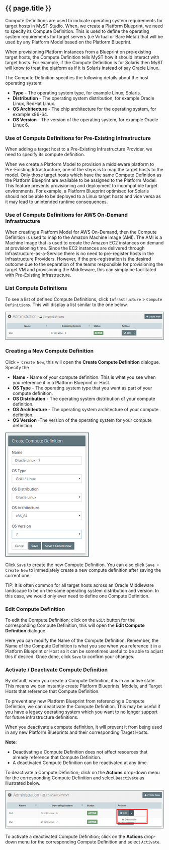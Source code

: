 ## {{ page.title }}

Compute Definitions are used to indicate operating system requirements for target hosts in MyST Studio. When, we create a Platform Blueprint, we need to specify its Compute Definition. This is used to define the operating system requirements for target servers \(i.e Virtual or Bare Metal\) that will be used by any Platform Model based on the Platform Blueprint.

When provisioning Platform Instances from a Blueprint on pre-existing target hosts, the Compute Definition tells MyST how it should interact with target hosts. For example, if the Compute Definition is for Solaris then MyST will know to treat the platform as if it is Solaris instead of say Oracle Linux.

The Compute Definition specifies the following details about the host operating system:

* **Type** - The operating system type, for example Linux, Solaris.
* **Distribution** - The operating system distribution, for example Oracle Linux, RedHat Linux.
* **OS Architecture** - The chip architecture for the operating system, for example  x86-64.
* **OS Version** - The version of the operating system, for example Oracle Linux 6.

### Use of Compute Definitions for Pre-Existing Infrastructure

When adding a target host to a Pre-Existing Infrastructure Provider, we need to specify its compute definition.

When we create a Platform Model to provision a middleware platform to Pre-Existing Infrastructure, one of the steps is to map the target hosts to the model. Only those target hosts which have the same Compute Definition as the Platform Blueprint are available to be assigned to the Platform Model. This feature prevents provisioning and deployment to incompatible target environments. For example, a Platform Blueprint optimised for Solaris should not be able to be deployed to a Linux target hosts and vice versa as it may lead to unintended runtime consequences.

### Use of Compute Definitions for AWS On-Demand Infrastructure

When creating a Platform Model for AWS On-Demand, then the Compute Definition is used to map to the Amazon Machine Image \(AMI\). The AMI is a Machine Image that is used to create the Amazon EC2 instances on demand at provisioning time. Since the EC2 instances are delivered through Infrastructure-as-a-Service there is no need to pre-register hosts in the Infrastructure Providers. However, if the pre-registration is the desired outcome due to the separation of the teams responsible for provisioning the target VM and provisioning the Middleware, this can simply be facilitated with Pre-Existing Infrastructure.

<!-- TODO: Move the last few lines to AWS On-Demand section. -->

<!-- TODO: Describe how to create the AMI machine image. See 2.5. Middleware Hosts -->

### List Compute Definitions

To see a list of defined Compute Definitions, click  `Infrastructure` &gt; `Compute Definitions`. This will display a list similar to the one below.

![](img/ComputeDefinitionList.png)

### Creating a New Compute Definition

Click `+ Create New`, this will open the **Create Compute Definition** dialogue. Specify the

* **Name** - Name of your compute definition. This is what you see when you reference it in a Platform Blueprint or Host. 
* **OS Type** - The operating system type that you want as part of your compute definition.
* **OS Distribution** - The operating system distribution of your compute definition.
* **OS Architecture** - The operating system architecture of your compute definition.
* **OS Version** -The version of the operating system for your compute definition.

![](img/ComputeDefinitionAdd.png)

Click `Save` to create the new Compute Definition. You can also click `Save + Create New` to immediately create a new compute definition after saving the current one. 

TIP: It is often common for all target hosts across an Oracle Middleware landscape to be on the same operating system distribution and version. In this case, we would only ever need to define one Compute Definition.

### Edit Compute Definition

To edit the Compute Definition; click on the `Edit` button for the corresponding Compute Definition, this will open the **Edit Compute Definition** dialogue.

Here you can modify the Name of the Compute Definition. Remember, the Name of the Compute Definition is what you see when you reference it in a Platform Blueprint or Host so it can be sometimes useful to be able to adjust this if desired. Once done, click `Save` to confirm your changes.

### Activate / Deactivate Compute Definition

By default, when you create a Compute Definition, it is in an active state. This means we can instantly create Platform Blueprints, Models, and Target Hosts that reference that Compute Definition.

To prevent any new Platform Blueprint from referencing a Compute Definition, we can deactivate the Compute Definition. This may be useful if you have a legacy operating system which you want to no longer support for future infrastructure definitions.

When you deactivate a compute definition, it will prevent it from being used in any new Platform Blueprints and their corresponding Target Hosts.

**Note**:

* Deactivating a Compute Definition does not affect resources that already reference that Compute Definition.
* A deactivated Compute Definition can be reactivated at any time.

To deactivate a Compute Definition; click on the  **Actions** drop-down menu for the corresponding Compute Definition and select `Deactivate` as illustrated below.

![](img/ComputeDefinitionDeactivate.png)

To activate a deactivated Compute Definition; click on the  **Actions** drop-down menu for the corresponding Compute Definition and select `Activate`.

